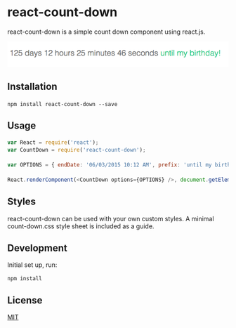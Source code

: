 # react-count-down

react-count-down is a simple count down component using react.js.

![](example/screenshot.png)

## Installation

`npm install react-count-down --save`

## Usage

```javascript
var React = require('react');
var CountDown = require('react-count-down');

var OPTIONS = { endDate: '06/03/2015 10:12 AM', prefix: 'until my birthday!' }

React.renderComponent(<CountDown options={OPTIONS} />, document.getElementById("container"));

```

## Styles

react-count-down can be used with your own custom styles. A minimal count-down.css style sheet is included as a guide.

## Development

Initial set up, run:
    
    npm install

## License

[MIT](http://isekivacenz.mit-license.org/)
